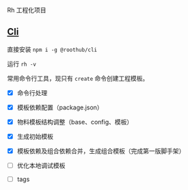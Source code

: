 Rh 工程化项目

## [Cli](./packages/cli/README.md)

<!-- 设置完私有域 @rh 后。[设置教程](https://www.yuque.com/roothome/fe/mpd6n4) -->

直接安装 `npm i -g @roothub/cli`

运行 `rh -v`

常用命令行工具，现只有 `create` 命令创建工程模板。  

- [x] 命令行处理  
- [x] 模板依赖配置（package.json）    
- [x] 物料模板结构调整（base、config、模板）
- [x] 生成初始模板
- [x] 模板依赖及组合依赖合并，生成组合模板（完成第一版脚手架）

- [ ] 优化本地调试模板
- [ ] tags
